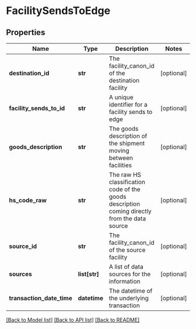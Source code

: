 # FacilitySendsToEdge

## Properties
Name | Type | Description | Notes
------------ | ------------- | ------------- | -------------
**destination_id** | **str** | The facility_canon_id of the destination facility | [optional] 
**facility_sends_to_id** | **str** | A unique identifier for a facility sends to edge | [optional] 
**goods_description** | **str** | The goods description of the shipment moving between facilities | [optional] 
**hs_code_raw** | **str** | The raw HS classification code of the goods description coming directly from the data source | [optional] 
**source_id** | **str** | The facility_canon_id of the source facility | [optional] 
**sources** | **list[str]** | A list of data sources for the information | [optional] 
**transaction_date_time** | **datetime** | The datetime of the underlying transaction | [optional] 

[[Back to Model list]](../README.md#documentation-for-models) [[Back to API list]](../README.md#documentation-for-api-endpoints) [[Back to README]](../README.md)

